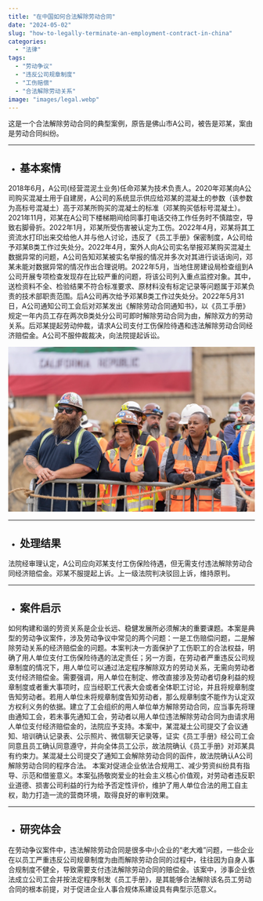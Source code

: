 ```yaml
---
title: "在中国如何合法解除劳动合同"
date: "2024-05-02"
slug: "how-to-legally-terminate-an-employment-contract-in-china"
categories: 
  - "法律"
tags: 
  - "劳动争议"
  - "违反公司规章制度"
  - "工伤赔偿"
  - "合法解除劳动关系"
image: "images/legal.webp"
---
```


这是一个合法解除劳动合同的典型案例，原告是佛山市A公司，被告是邓某，案由是劳动合同纠纷。

---

* ## 基本案情
2018年6月，A公司(经营混泥土业务)任命邓某为技术负责人。2020年邓某向A公司购买混凝土用于自建房，A公司的系统显示供应给邓某的混凝土的参数（该参数为高标号混凝土）高于邓某所购买的混凝土的标准（邓某购买低标号混凝土）。2021年11月，邓某在A公司下楼梯期间给同事打电话交待工作任务时不慎踏空，导致右脚骨折。2022年1月，邓某所受伤害被认定为工伤。2022年4月，邓某将其工资流水打印出来交给他人并与他人讨论，违反了《员工手册》保密制度，A公司给予邓某B类工作过失处分。2022年4月，案外人向A公司实名举报邓某购买混凝土数据异常的问题，A公司告知邓某被实名举报的情况并多次对其进行谈话询问，邓某未能对数据异常的情况作出合理说明。2022年5月，当地住房建设局检查组到A公司开展专项检查发现存在比较严重的问题，将该公司列入重点监控对象。其中，送检资料不全、检验结果不符合标准要求、原材料没有标定记录等问题属于邓某负责的技术部职责范围。后A公司再次给予邓某B类工作过失处分。2022年5月31日，A公司通知公司工会后对邓某发出《解除劳动合同通知书》，以《员工手册》规定一年内员工存在两次B类处分公司可即时解除劳动合同为由，解除双方的劳动关系。后邓某提起劳动仲裁，请求A公司支付工伤保险待遇和违法解除劳动合同经济赔偿金。A公司不服仲裁裁决，向法院提起诉讼。


![](images/legal.webp)

---

* ## 处理结果
法院经审理认定，A公司应向邓某支付工伤保险待遇，但无需支付违法解除劳动合同经济赔偿金。邓某不服提起上诉。上一级法院判决驳回上诉，维持原判。

---

* ## 案件启示
如何构建和谐的劳资关系是企业长远、稳健发展所必须解决的重要课题。本案是典型的劳动争议案件，涉及劳动争议中常见的两个问题：一是工伤赔偿问题，二是解除劳动关系的经济赔偿金的问题。本案判决一方面保护了工伤职工的合法权益，明确了用人单位支付工伤保险待遇的法定责任；另一方面，在劳动者严重违反公司规章制度的情况下，用人单位可以通过法定程序解除双方的劳动关系，无需向劳动者支付经济赔偿金。需要强调，用人单位在制定、修改直接涉及劳动者切身利益的规章制度或者重大事项时，应当经职工代表大会或者全体职工讨论，并且将规章制度告知劳动者。若用人单位未将规章制度告知劳动者，那么规章制度不能作为认定双方权利义务的依据。建立了工会组织的用人单位单方解除劳动合同，应当事先将理由通知工会，若未事先通知工会，劳动者以用人单位违法解除劳动合同为由请求用人单位支付经济赔偿金的，法院应予支持。本案中，某混凝土公司提交了会议通知、培训确认记录表、公示照片、微信聊天记录等，证实《员工手册》经公司工会同意且员工确认同意遵守，并向全体员工公示，故法院确认《员工手册》对邓某具有约束力。某混凝土公司提交了通知工会解除劳动合同的函件，故法院确认A公司解除劳动合同的程序合法。
本案对促进企业依法合规用工、减少劳资纠纷具有指导、示范和借鉴意义。本案弘扬敬岗爱业的社会主义核心价值观，对劳动者违反职业道德、损害公司利益的行为给予否定性评价，维护了用人单位合法的用工自主权，助力打造一流的营商环境，取得良好的审判效果。

---


* ## 研究体会
在劳动争议案件中，违法解除劳动合同是很多中小企业的“老大难”问题，一些企业在以员工严重违反公司规章制度为由而解除劳动合同的过程中，往往因为自身人事合规制度不健全，导致需要支付违法解除劳动合同的赔偿金。该案中，涉事企业依法成立公司工会并按法定程序制发《员工手册》，是其能够合法解除该名员工劳动合同的根本前提，对于促进企业人事合规体系建设具有典型示范意义。
